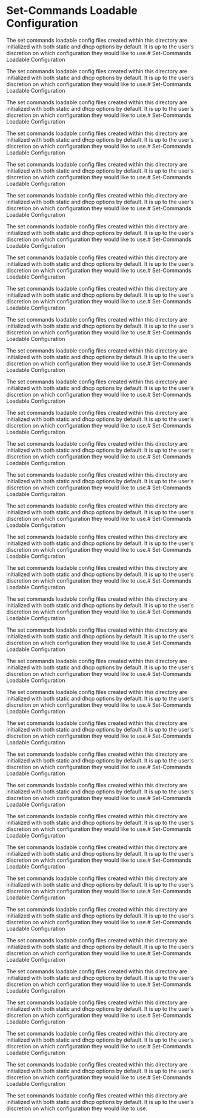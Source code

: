 # Set-Commands Loadable Configuration

The set commands loadable config files created within this directory
are initialized with both static and dhcp options by default. It is up to the
user's discretion on which configuration they would like to use.# Set-Commands Loadable Configuration

The set commands loadable config files created within this directory
are initialized with both static and dhcp options by default. It is up to the
user's discretion on which configuration they would like to use.# Set-Commands Loadable Configuration

The set commands loadable config files created within this directory
are initialized with both static and dhcp options by default. It is up to the
user's discretion on which configuration they would like to use.# Set-Commands Loadable Configuration

The set commands loadable config files created within this directory
are initialized with both static and dhcp options by default. It is up to the
user's discretion on which configuration they would like to use.# Set-Commands Loadable Configuration

The set commands loadable config files created within this directory
are initialized with both static and dhcp options by default. It is up to the
user's discretion on which configuration they would like to use.# Set-Commands Loadable Configuration

The set commands loadable config files created within this directory
are initialized with both static and dhcp options by default. It is up to the
user's discretion on which configuration they would like to use.# Set-Commands Loadable Configuration

The set commands loadable config files created within this directory
are initialized with both static and dhcp options by default. It is up to the
user's discretion on which configuration they would like to use.# Set-Commands Loadable Configuration

The set commands loadable config files created within this directory
are initialized with both static and dhcp options by default. It is up to the
user's discretion on which configuration they would like to use.# Set-Commands Loadable Configuration

The set commands loadable config files created within this directory
are initialized with both static and dhcp options by default. It is up to the
user's discretion on which configuration they would like to use.# Set-Commands Loadable Configuration

The set commands loadable config files created within this directory
are initialized with both static and dhcp options by default. It is up to the
user's discretion on which configuration they would like to use.# Set-Commands Loadable Configuration

The set commands loadable config files created within this directory
are initialized with both static and dhcp options by default. It is up to the
user's discretion on which configuration they would like to use.# Set-Commands Loadable Configuration

The set commands loadable config files created within this directory
are initialized with both static and dhcp options by default. It is up to the
user's discretion on which configuration they would like to use.# Set-Commands Loadable Configuration

The set commands loadable config files created within this directory
are initialized with both static and dhcp options by default. It is up to the
user's discretion on which configuration they would like to use.# Set-Commands Loadable Configuration

The set commands loadable config files created within this directory
are initialized with both static and dhcp options by default. It is up to the
user's discretion on which configuration they would like to use.# Set-Commands Loadable Configuration

The set commands loadable config files created within this directory
are initialized with both static and dhcp options by default. It is up to the
user's discretion on which configuration they would like to use.# Set-Commands Loadable Configuration

The set commands loadable config files created within this directory
are initialized with both static and dhcp options by default. It is up to the
user's discretion on which configuration they would like to use.# Set-Commands Loadable Configuration

The set commands loadable config files created within this directory
are initialized with both static and dhcp options by default. It is up to the
user's discretion on which configuration they would like to use.# Set-Commands Loadable Configuration

The set commands loadable config files created within this directory
are initialized with both static and dhcp options by default. It is up to the
user's discretion on which configuration they would like to use.# Set-Commands Loadable Configuration

The set commands loadable config files created within this directory
are initialized with both static and dhcp options by default. It is up to the
user's discretion on which configuration they would like to use.# Set-Commands Loadable Configuration

The set commands loadable config files created within this directory
are initialized with both static and dhcp options by default. It is up to the
user's discretion on which configuration they would like to use.# Set-Commands Loadable Configuration

The set commands loadable config files created within this directory
are initialized with both static and dhcp options by default. It is up to the
user's discretion on which configuration they would like to use.# Set-Commands Loadable Configuration

The set commands loadable config files created within this directory
are initialized with both static and dhcp options by default. It is up to the
user's discretion on which configuration they would like to use.# Set-Commands Loadable Configuration

The set commands loadable config files created within this directory
are initialized with both static and dhcp options by default. It is up to the
user's discretion on which configuration they would like to use.# Set-Commands Loadable Configuration

The set commands loadable config files created within this directory
are initialized with both static and dhcp options by default. It is up to the
user's discretion on which configuration they would like to use.# Set-Commands Loadable Configuration

The set commands loadable config files created within this directory
are initialized with both static and dhcp options by default. It is up to the
user's discretion on which configuration they would like to use.# Set-Commands Loadable Configuration

The set commands loadable config files created within this directory
are initialized with both static and dhcp options by default. It is up to the
user's discretion on which configuration they would like to use.# Set-Commands Loadable Configuration

The set commands loadable config files created within this directory
are initialized with both static and dhcp options by default. It is up to the
user's discretion on which configuration they would like to use.# Set-Commands Loadable Configuration

The set commands loadable config files created within this directory
are initialized with both static and dhcp options by default. It is up to the
user's discretion on which configuration they would like to use.# Set-Commands Loadable Configuration

The set commands loadable config files created within this directory
are initialized with both static and dhcp options by default. It is up to the
user's discretion on which configuration they would like to use.# Set-Commands Loadable Configuration

The set commands loadable config files created within this directory
are initialized with both static and dhcp options by default. It is up to the
user's discretion on which configuration they would like to use.# Set-Commands Loadable Configuration

The set commands loadable config files created within this directory
are initialized with both static and dhcp options by default. It is up to the
user's discretion on which configuration they would like to use.# Set-Commands Loadable Configuration

The set commands loadable config files created within this directory
are initialized with both static and dhcp options by default. It is up to the
user's discretion on which configuration they would like to use.# Set-Commands Loadable Configuration

The set commands loadable config files created within this directory
are initialized with both static and dhcp options by default. It is up to the
user's discretion on which configuration they would like to use.# Set-Commands Loadable Configuration

The set commands loadable config files created within this directory
are initialized with both static and dhcp options by default. It is up to the
user's discretion on which configuration they would like to use.# Set-Commands Loadable Configuration

The set commands loadable config files created within this directory
are initialized with both static and dhcp options by default. It is up to the
user's discretion on which configuration they would like to use.